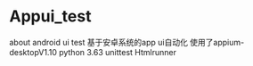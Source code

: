 # Appui_test
about android ui test
基于安卓系统的app ui自动化
使用了appium-desktopV1.10   python 3.63   unittest   Htmlrunner
